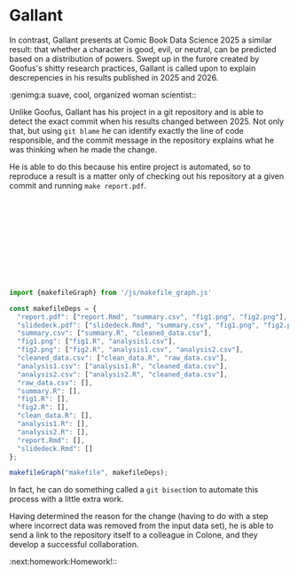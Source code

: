 Gallant
=======

In contrast, Gallant presents at Comic Book Data Science 2025 a
similar result: that whether a character is good, evil, or neutral,
can be predicted based on a distribution of powers. Swept up in the
furore created by Goofus's shitty research practices, Gallant is
called upon to explain descrepencies in his results published in 2025
and 2026.

:genimg:a suave, cool, organized woman scientist::

Unlike Goofus, Gallant has his project in a git repository and is able
to detect the exact commit when his results changed between 2025. Not
only that, but using `git blame` he can identify exactly the line of
code responsible, and the commit message in the repository explains
what he was thinking when he made the change.

He is able to do this because his entire project is automated, so to
reproduce a result is a matter only of checking out his repository at
a given commit and running `make report.pdf`.

<svg id="makefile"></svg>
```javascript browser
import {makefileGraph} from '/js/makefile_graph.js'

const makefileDeps = {
  "report.pdf": ["report.Rmd", "summary.csv", "fig1.png", "fig2.png"],
  "slidedeck.pdf": ["slidedeck.Rmd", "summary.csv", "fig1.png", "fig2.png"],
  "summary.csv": ["summary.R", "cleaned_data.csv"],
  "fig1.png": ["fig1.R", "analysis1.csv"],
  "fig2.png": ["fig2.R", "analysis1.csv", "analysis2.csv"],
  "cleaned_data.csv": ["clean_data.R", "raw_data.csv"],
  "analysis1.csv": ["analysis1.R", "cleaned_data.csv"],
  "analysis2.csv": ["analysis2.R", "cleaned_data.csv"],
  "raw_data.csv": [],
  "summary.R": [],
  "fig1.R": [],
  "fig2.R": [],
  "clean_data.R": [],
  "analysis1.R": [],
  "analysis2.R": [],
  "report.Rmd": [],
  "slidedeck.Rmd": []
};

makefileGraph("makefile", makefileDeps);

```


In fact, he can do something called a `git bisect`ion to automate this
process with a little extra work.

Having determined the reason for the change (having to do with a step
where incorrect data was removed from the input data set), he is able
to send a link to the repository itself to a colleague in Colone, and
they develop a successful collaboration.

:next:homework:Homework!::
